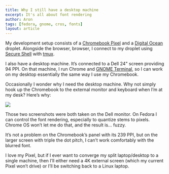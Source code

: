 ```yaml
---
title: Why I still have a desktop machine
excerpt: It's all about font rendering
author: Aron
tags: [fedora, gnome, cros, fonts]
layout: article
---
```


My development setup consists of a [Chromebook
Pixel](https://en.wikipedia.org/wiki/Chromebook_Pixel) and a [Digital
Ocean](https://www.digitalocean.com/) droplet. Alongside the browser,
browser, I connect to my droplet using [Secure
Shell](https://chrome.google.com/webstore/detail/secure-shell/pnhechapfaindjhompbnflcldabbghjo?hl=en)
with [tmux](https://tmux.github.io/).

I also have a desktop machine. It’s connected to a Dell 24" screen
providing 94 PPI. On that machine, I run Chrome and [GNOME
Terminal](https://en.wikipedia.org/wiki/GNOME_Terminal), so I can work on
my desktop essentially the same way I use my Chromebook.

Occasionally I wonder why I need the desktop machine. Why not simply hook
up the Chromebook to the external monitor and keyboard when I’m at my desk?
Here’s why:

<div class="post-image">
    <img src="/img/as-is/chromeos-vs-fedora-font-rendering.gif">
</div>

Those two screenshots were both taken on the Dell monitor. On Fedora I can
control the font rendering, especially to quantize stems to pixels. Chrome
OS won’t let me do that, and the result is... fuzzy.

It’s not a problem on the Chromebook’s panel with its 239 PPI, but on the
larger screen with triple the dot pitch, I can’t work comfortably with the
blurred font.

I love my Pixel, but if I ever want to converge my split laptop/desktop to
a single machine, then I’ll either need a 4K external screen (which my
current Pixel won’t drive) or I’ll be switching back to a Linux laptop.
